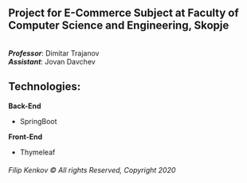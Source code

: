 <h2>
  <b>Project for E-Commerce Subject at Faculty of Computer Science and Engineering, Skopje</b>
</h2></br>
<b><i>Professor</i></b>: Dimitar Trajanov</br>
<b><i>Assistant</i></b>: Jovan Davchev

<h2>Technologies:</h2>
  <b>Back-End</b>
  <ul>
  <li>SpringBoot</li>
  </ul>
  <b>Front-End</b>
  <ul>
  <li>Thymeleaf</li>
  </ul>
  
  <h6>Filip Kenkov © All rights Reserved, Copyright 2020</h6>

